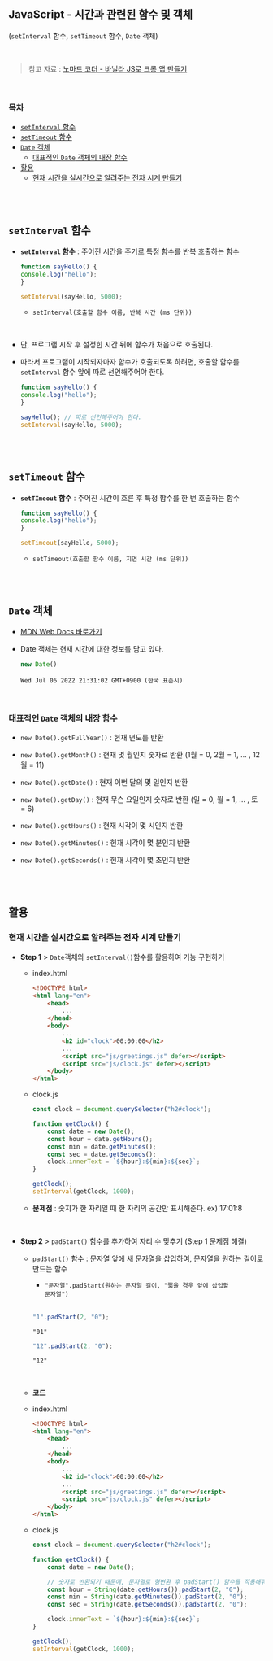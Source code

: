 ## JavaScript - 시간과 관련된 함수 및 객체     
(<code>setInterval</code> 함수, <code>setTimeout</code> 함수, <code>Date</code> 객체)

<br/>

> 참고 자료 : <a href="https://nomadcoders.co/javascript-for-beginners">노마드 코더 - 바닐라 JS로 크롬 앱 만들기</a>

<br/>

### 목차

  - <a href="https://github.com/SangYoonLee1231/TIL/blob/main/JavaScript/javascript_time_function.md#setinterval-%ED%95%A8%EC%88%98"><code>setInterval</code> 함수</a>
  - <a href="https://github.com/SangYoonLee1231/TIL/blob/main/JavaScript/javascript_time_function.md#settimeout-%ED%95%A8%EC%88%98"><code>setTimeout</code> 함수</a>
  - <a href="https://github.com/SangYoonLee1231/TIL/blob/main/JavaScript/javascript_time_function.md#date-%EA%B0%9D%EC%B2%B4"><code>Date</code> 객체</a>
    - <a href="">대표적인 <code>Date</code> 객체의 내장 함수</a>
  - <a href="https://github.com/SangYoonLee1231/TIL/blob/main/JavaScript/javascript_time_function.md#%ED%99%9C%EC%9A%A9">활용</a> 
    - <a href="https://github.com/SangYoonLee1231/TIL/blob/main/JavaScript/javascript_time_function.md#%ED%98%84%EC%9E%AC-%EC%8B%9C%EA%B0%84%EC%9D%84-%EC%8B%A4%EC%8B%9C%EA%B0%84%EC%9C%BC%EB%A1%9C-%EC%95%8C%EB%A0%A4%EC%A3%BC%EB%8A%94-%EC%A0%84%EC%9E%90-%EC%8B%9C%EA%B3%84-%EB%A7%8C%EB%93%A4%EA%B8%B0">현재 시간을 실시간으로 알려주는 전자 시계 만들기</a>


<br/><br/>

## <code>setInterval</code> 함수

- <strong><code>setInterval</code> 함수</strong> : 주어진 시간을 주기로 특정 함수를 반복 호출하는 함수

    ```javascript
    function sayHello() {
    console.log("hello");
    }

    setInterval(sayHello, 5000);
    ```

    - <code>setInterval(호출할 함수 이름, 반복 시간 (ms 단위))</code>

<br/>

- 단, 프로그램 시작 후 설정힌 시간 뒤에 함수가 처음으로 호출된다.

- 따라서 프로그램이 시작되자마자 함수가 호출되도록 하려면, 호출할 함수를 <code>setInterval</code> 함수 앞에 따로 선언해주어야 한다.

    ```javascript
    function sayHello() {
    console.log("hello");
    }

    sayHello(); // 따로 선언해주어야 한다.
    setInterval(sayHello, 5000);
    ```

<br/><br/>

## <code>setTimeout</code> 함수

- <strong><code>setTImeout</code> 함수</strong> : 주어진 시간이 흐른 후 특정 함수를 한 번 호출하는 함수

    ```javascript
    function sayHello() {
    console.log("hello");
    }

    setTimeout(sayHello, 5000);
    ```

    - <code>setTimeout(호출할 함수 이름, 지연 시간 (ms 단위))</code>

<br/><br/>

## <code>Date</code> 객체

- <a href="https://developer.mozilla.org/ko/docs/Web/JavaScript/Reference/Global_Objects/Date">MDN Web Docs 바로가기</a>

- Date 객체는 현재 시간에 대한 정보를 담고 있다.

    ```javascript
    new Date()
    ```
    ```
    Wed Jul 06 2022 21:31:02 GMT+0900 (한국 표준시)
    ```

<br/>

### 대표적인 <code>Date</code> 객체의 내장 함수

- <code>new Date().getFullYear()</code> : 현재 년도를 반환

- <code>new Date().getMonth()</code> : 현재 몇 월인지 숫자로 반환 (1월 = 0, 2월 = 1, ... , 12월 = 11)

- <code>new Date().getDate()</code> : 현재 이번 달의 몇 일인지 반환

- <code>new Date().getDay()</code> : 현재 무슨 요일인지 숫자로 반환 (일 = 0, 월 = 1, ... , 토 = 6)

- <code>new Date().getHours()</code> : 현재 시각이 몇 시인지 반환

- <code>new Date().getMinutes()</code> : 현재 시각이 몇 분인지 반환

- <code>new Date().getSeconds()</code> : 현재 시각이 몇 초인지 반환

<br/><br/>

## 활용

### 현재 시간을 실시간으로 알려주는 전자 시계 만들기

- <strong>Step 1</strong> > <code>Date</code>객체와 <code>setInterval()</code>함수를 활용하여 기능 구현하기

    - index.html

        ```html
        <!DOCTYPE html>
        <html lang="en">
            <head>
                ...
            </head>
            <body>
                ...
                <h2 id="clock">00:00:00</h2>
                ...
                <script src="js/greetings.js" defer></script>
                <script src="js/clock.js" defer></script>
            </body>
        </html>
        ```

    - clock.js

        ```javascript
        const clock = document.querySelector("h2#clock");

        function getClock() {
            const date = new Date();
            const hour = date.getHours();
            const min = date.getMinutes();
            const sec = date.getSeconds();
            clock.innerText = `${hour}:${min}:${sec}`;
        }

        getClock();
        setInterval(getClock, 1000);
        ```

    - <strong>문제점</strong> : 숫지가 한 자리일 때 한 자리의 공간만 표시해준다. ex) 17:01:8

<br/>

- <strong>Step 2</strong> > <code>padStart()</code> 함수를 추가하여 자리 수 맞추기 (Step 1 문제점 해결)

    - <code>padStart()</code> 함수 : 문자열 앞에 새 문자열을 삽입하여, 문자열을 원하는 길이로 만드는 함수

        - <code>"문자열".padStart(원하는 문자열 길이, "짧을 경우 앞에 삽입할 문자열")</code>

        <br/>

        ```javascript
        "1".padStart(2, "0");
        ```
        ```
        "01"
        ```

        ```javascript
        "12".padStart(2, "0");
        ```
        ```
        "12"
        ```

    <br/>

    - <strong>코드</strong>

    - index.html

        ```html
        <!DOCTYPE html>
        <html lang="en">
            <head>
                ...
            </head>
            <body>
                ...
                <h2 id="clock">00:00:00</h2>
                ...
                <script src="js/greetings.js" defer></script>
                <script src="js/clock.js" defer></script>
            </body>
        </html>
        ```

    - clock.js

        ```javascript
        const clock = document.querySelector("h2#clock");

        function getClock() {
            const date = new Date();

            // 숫자로 반환되기 때문에, 문자열로 형변환 후 padStart() 함수를 적용해줘야 한다.
            const hour = String(date.getHours()).padStart(2, "0");
            const min = String(date.getMinutes()).padStart(2, "0");
            const sec = String(date.getSeconds()).padStart(2, "0");

            clock.innerText = `${hour}:${min}:${sec}`;
        }

        getClock();
        setInterval(getClock, 1000);
        ```